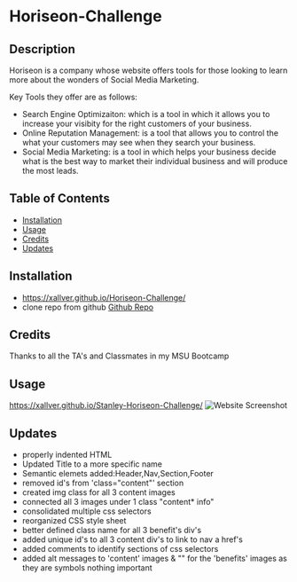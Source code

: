 # Horiseon-Challenge

## Description

Horiseon is a company whose website offers tools for those looking to learn more about the wonders of Social Media Marketing.

Key Tools they offer are as follows:
* Search Engine Optimizaiton: which is a tool in which it allows you to increase your visibity for the right customers of your business.
* Online Reputation Management: is a tool that allows you to control the what your customers may see when they search your business.
* Social Media Marketing: is a tool in which helps your business decide what is the best way to market their individual business and will produce the most leads.

## Table of Contents

* [Installation](#installation)
* [Usage](#usage)
* [Credits](#credits)
* [Updates](#Updates)

## Installation
* https://xallver.github.io/Horiseon-Challenge/  
* clone repo from github <a href="https://github.com/Xallver/Horiseon-Challenge">Github Repo</a>

## Credits

Thanks to all the TA's and Classmates in my MSU Bootcamp

## Usage
https://xallver.github.io/Stanley-Horiseon-Challenge/
![Website Screenshot](assets/images/screenshot.png)


## Updates
* properly indented HTML
* Updated Title to a more specific name
* Semantic elemets added:Header,Nav,Section,Footer
* removed id's from 'class="content"' section
* created img class for all 3 content images
* connected all 3 images under 1 class "content* info"
* consolidated multiple css selectors
* reorganized CSS style sheet
* better defined class name for all 3 benefit's div's
* added unique id's to all 3 content div's to link to nav a href's
* added comments to identify sections of css selectors
* added alt messages to 'content' images & "" for the 'benefits' images as they are symbols nothing important

